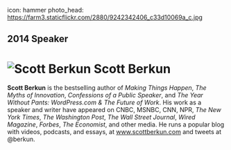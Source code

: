 icon: hammer
photo_head: https://farm3.staticflickr.com/2880/9242342406_c33d10069a_c.jpg

## 2014 Speaker

# ![Scott Berkun](http://imgs.wds.fm/scott-berkun-round.png) Scott Berkun

<div class="line-canvas"></div>

**Scott Berkun** is the bestselling author of *Making Things Happen*, *The Myths of Innovation*, *Confessions of a Public Speaker*, and *The Year Without Pants: WordPress.com & The Future of Work*. His work as a speaker and writer have appeared on CNBC, MSNBC, CNN, NPR, *The New York Times*, *The Washington Post*, *The Wall Street Journal*, *Wired Magazine*, *Forbes*, *The Economist*, and other media. He runs a popular blog with videos, podcasts, and essays, at www.scottberkun.com and tweets at @berkun.


